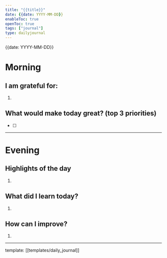 ```yaml
---
title: "{{title}}"
date: {{date: YYYY-MM-DD}}
enableToc: true
openToc: true
tags: ["journal"]
type: dailyjournal
---
```


{{date: YYYY-MM-DD}}
# Morning
## I am grateful for:
1. 

## What would make today great? (top 3 priorities)
- [ ]   

---
# Evening
## Highlights of the day
1.  

## What did I learn today?
1.  

## How can I improve?
1.  

---
template: [[templates/daily_journal]]